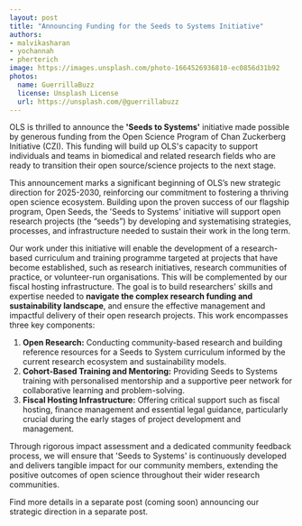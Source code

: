 ```yaml
---
layout: post
title: "Announcing Funding for the Seeds to Systems Initiative"
authors:
- malvikasharan
- yochannah
- pherterich
image: https://images.unsplash.com/photo-1664526936810-ec0856d31b92
photos:
  name: GuerrillaBuzz
  license: Unsplash License
  url: https://unsplash.com/@guerrillabuzz
---
```


OLS is thrilled to announce the **'Seeds to Systems'** initiative made possible by generous funding from the Open Science Program of Chan Zuckerberg Initiative (CZI). This funding will build up OLS's capacity to support individuals and teams in biomedical and related research fields who are ready to transition their open source/science projects to the next stage.

This announcement marks a significant beginning of OLS’s new strategic direction for 2025-2030, reinforcing our commitment to fostering a thriving open science ecosystem. Building upon the proven success of our flagship program, Open Seeds, the 'Seeds to Systems' initiative will support open research projects (the “seeds”) by developing and systematising strategies, processes, and infrastructure needed to sustain their work in the long term.

Our work under this initiative will enable the development of a research-based curriculum and training programme targeted at projects that have become established, such as research initiatives, research communities of practice, or volunteer-run organisations. This will be complemented by our fiscal hosting infrastructure. The goal is to build researchers' skills and expertise needed to **navigate the complex research funding and sustainability landscape**, and ensure the effective management and impactful delivery of their open research projects. This work encompasses three key components:

1. **Open Research:** Conducting community-based research and building reference resources for a Seeds to System curriculum informed by the current research ecosystem and sustainability models.
2. **Cohort-Based Training and Mentoring:** Providing Seeds to Systems training with personalised mentorship and a supportive peer network for collaborative learning and problem-solving.
3. **Fiscal Hosting Infrastructure:** Offering critical support such as fiscal hosting, finance management and essential legal guidance, particularly crucial during the early stages of project development and management.

Through rigorous impact assessment and a dedicated community feedback process, we will ensure that 'Seeds to Systems' is continuously developed and delivers tangible impact for our community members, extending the positive outcomes of open science throughout their wider research communities.

Find more details in a separate post (coming soon) announcing our strategic direction in a separate post.
